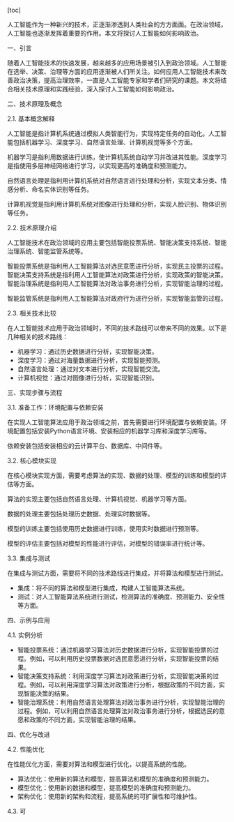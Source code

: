 
[toc]                    
                
                
人工智能作为一种新兴的技术，正逐渐渗透到人类社会的方方面面。在政治领域，人工智能也逐渐发挥着重要的作用。本文将探讨人工智能如何影响政治。

一、引言

随着人工智能技术的快速发展，越来越多的应用场景被引入到政治领域。人工智能在选举、决策、治理等方面的应用逐渐被人们所关注。如何应用人工智能技术来改善政治决策，提高治理效率，一直是人工智能专家和学者们研究的课题。本文将结合相关技术原理和实践经验，深入探讨人工智能如何影响政治。

二、技术原理及概念

2.1. 基本概念解释

人工智能是指计算机系统通过模拟人类智能行为，实现特定任务的自动化。人工智能包括机器学习、深度学习、自然语言处理、计算机视觉等多个方面。

机器学习是指利用数据进行训练，使计算机系统自动学习并改进其性能。深度学习是指使用多层神经网络进行学习，以实现更高的准确度和预测能力。

自然语言处理是指利用计算机系统对自然语言进行处理和分析，实现文本分类、情感分析、命名实体识别等任务。

计算机视觉是指利用计算机系统对图像进行处理和分析，实现人脸识别、物体识别等任务。

2.2. 技术原理介绍

人工智能技术在政治领域的应用主要包括智能投票系统、智能决策支持系统、智能治理系统、智能监管系统等。

智能投票系统是指利用人工智能算法对选民意愿进行分析，实现民主投票的过程。智能决策支持系统是指利用人工智能算法对政策进行分析，实现政策的智能决策。智能治理系统是指利用人工智能算法对政治事务进行分析，实现智能治理的过程。

智能监管系统是指利用人工智能算法对政府行为进行分析，实现智能监管的过程。

2.3. 相关技术比较

在人工智能技术应用于政治领域时，不同的技术路线可以带来不同的效果。以下是几种相关的技术路线：

- 机器学习：通过历史数据进行分析，实现智能决策。
- 深度学习：通过对海量数据进行分析，实现智能预测。
- 自然语言处理：通过对文本进行分析，实现智能交流。
- 计算机视觉：通过对图像进行分析，实现智能识别。

三、实现步骤与流程

3.1. 准备工作：环境配置与依赖安装

在实现人工智能算法应用于政治领域之前，首先需要进行环境配置与依赖安装。环境配置包括安装Python语言环境、安装相应的机器学习库和深度学习库等。

依赖安装包括安装相应的云计算平台、数据库、中间件等。

3.2. 核心模块实现

在核心模块实现方面，需要考虑算法的实现、数据的处理、模型的训练和模型的评估等方面。

算法的实现主要包括自然语言处理、计算机视觉、机器学习等方面。

数据的处理主要包括处理历史数据、处理实时数据等。

模型的训练主要包括使用历史数据进行训练，使用实时数据进行预测等。

模型的评估主要包括对模型的性能进行评估，对模型的错误率进行统计等。

3.3. 集成与测试

在集成与测试方面，需要将不同的技术路线进行集成，并将算法和模型进行测试。

- 集成：将不同的算法和模型进行集成，构建人工智能算法系统。
- 测试：对人工智能算法系统进行测试，检测算法的准确度、预测能力、安全性等方面。

四、示例与应用

4.1. 实例分析

- 智能投票系统：通过机器学习算法对历史数据进行分析，实现智能投票的过程。例如，可以利用历史投票数据对选民意愿进行分析，实现智能投票的结果。
- 智能决策支持系统：利用深度学习算法对政策进行分析，实现智能决策的过程。例如，可以利用深度学习算法对政策进行分析，根据政策的不同方面，实现智能决策的结果。
- 智能治理系统：利用自然语言处理算法对政治事务进行分析，实现智能治理的过程。例如，可以利用自然语言处理算法对政治事务进行分析，根据选民的意愿和政策的不同方面，实现智能治理的结果。

四、优化与改进

4.2. 性能优化

在性能优化方面，需要对算法和模型进行优化，以提高系统的性能。

- 算法优化：使用新的算法和模型，提高算法和模型的准确度和预测能力。
- 模型优化：使用新的数据和模型，提高模型的准确度和预测能力。
- 架构优化：使用新的架构和流程，提高系统的可扩展性和可维护性。

4.3. 可

